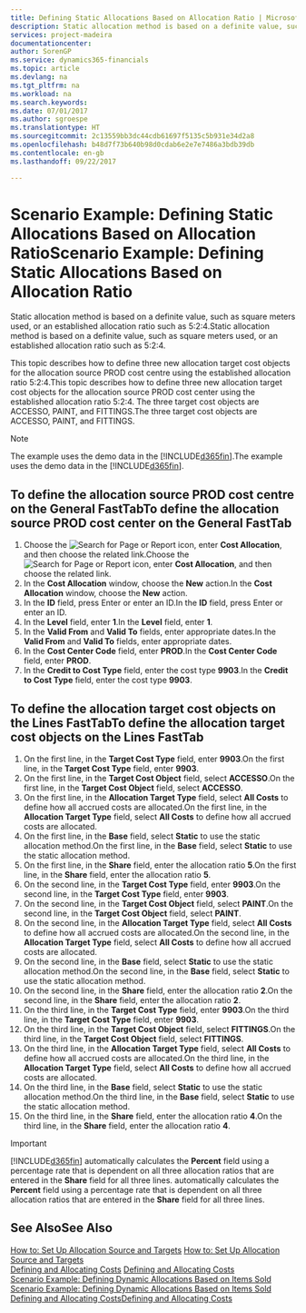 ```yaml
---
title: Defining Static Allocations Based on Allocation Ratio | Microsoft Docs
description: Static allocation method is based on a definite value, such as square meters used, or an established allocation ratio such as 5:2:4.
services: project-madeira
documentationcenter: 
author: SorenGP
ms.service: dynamics365-financials
ms.topic: article
ms.devlang: na
ms.tgt_pltfrm: na
ms.workload: na
ms.search.keywords: 
ms.date: 07/01/2017
ms.author: sgroespe
ms.translationtype: HT
ms.sourcegitcommit: 2c13559bb3dc44cdb61697f5135c5b931e34d2a8
ms.openlocfilehash: b48d7f73b640b98d0cdab6e2e7e7486a3bdb39db
ms.contentlocale: en-gb
ms.lasthandoff: 09/22/2017

---
```

# <a name="scenario-example-defining-static-allocations-based-on-allocation-ratio"></a><span data-ttu-id="4c435-103">Scenario Example: Defining Static Allocations Based on Allocation Ratio</span><span class="sxs-lookup"><span data-stu-id="4c435-103">Scenario Example: Defining Static Allocations Based on Allocation Ratio</span></span>
<span data-ttu-id="4c435-104">Static allocation method is based on a definite value, such as square meters used, or an established allocation ratio such as 5:2:4.</span><span class="sxs-lookup"><span data-stu-id="4c435-104">Static allocation method is based on a definite value, such as square meters used, or an established allocation ratio such as 5:2:4.</span></span>  

<span data-ttu-id="4c435-105">This topic describes how to define three new allocation target cost objects for the allocation source PROD cost centre using the established allocation ratio 5:2:4.</span><span class="sxs-lookup"><span data-stu-id="4c435-105">This topic describes how to define three new allocation target cost objects for the allocation source PROD cost center using the established allocation ratio 5:2:4.</span></span> <span data-ttu-id="4c435-106">The three target cost objects are ACCESSO, PAINT, and FITTINGS.</span><span class="sxs-lookup"><span data-stu-id="4c435-106">The three target cost objects are ACCESSO, PAINT, and FITTINGS.</span></span>  

> [!NOTE]  
>  <span data-ttu-id="4c435-107">The example uses the demo data in the [!INCLUDE[d365fin](includes/d365fin_md.md)].</span><span class="sxs-lookup"><span data-stu-id="4c435-107">The example uses the demo data in the [!INCLUDE[d365fin](includes/d365fin_md.md)].</span></span>  

## <a name="to-define-the-allocation-source-prod-cost-center-on-the-general-fasttab"></a><span data-ttu-id="4c435-108">To define the allocation source PROD cost centre on the General FastTab</span><span class="sxs-lookup"><span data-stu-id="4c435-108">To define the allocation source PROD cost center on the General FastTab</span></span>  

1.  <span data-ttu-id="4c435-109">Choose the ![Search for Page or Report](media/ui-search/search_small.png "Search for Page or Report icon") icon, enter **Cost Allocation**, and then choose the related link.</span><span class="sxs-lookup"><span data-stu-id="4c435-109">Choose the ![Search for Page or Report](media/ui-search/search_small.png "Search for Page or Report icon") icon, enter **Cost Allocation**, and then choose the related link.</span></span>  
2.  <span data-ttu-id="4c435-110">In the **Cost Allocation** window, choose the **New** action.</span><span class="sxs-lookup"><span data-stu-id="4c435-110">In the **Cost Allocation** window, choose the **New** action.</span></span>  
3.  <span data-ttu-id="4c435-111">In the **ID** field, press Enter or enter an ID.</span><span class="sxs-lookup"><span data-stu-id="4c435-111">In the **ID** field, press Enter or enter an ID.</span></span>  
4.  <span data-ttu-id="4c435-112">In the **Level** field, enter **1**.</span><span class="sxs-lookup"><span data-stu-id="4c435-112">In the **Level** field, enter **1**.</span></span>  
5.  <span data-ttu-id="4c435-113">In the **Valid From** and **Valid To** fields, enter appropriate dates.</span><span class="sxs-lookup"><span data-stu-id="4c435-113">In the **Valid From** and **Valid To** fields, enter appropriate dates.</span></span>  
6.  <span data-ttu-id="4c435-114">In the **Cost Center Code** field, enter **PROD**.</span><span class="sxs-lookup"><span data-stu-id="4c435-114">In the **Cost Center Code** field, enter **PROD**.</span></span>  
7.  <span data-ttu-id="4c435-115">In the **Credit to Cost Type** field, enter the cost type **9903**.</span><span class="sxs-lookup"><span data-stu-id="4c435-115">In the **Credit to Cost Type** field, enter the cost type **9903**.</span></span>  

## <a name="to-define-the-allocation-target-cost-objects-on-the-lines-fasttab"></a><span data-ttu-id="4c435-116">To define the allocation target cost objects on the Lines FastTab</span><span class="sxs-lookup"><span data-stu-id="4c435-116">To define the allocation target cost objects on the Lines FastTab</span></span>  

1.  <span data-ttu-id="4c435-117">On the first line, in the **Target Cost Type** field, enter **9903**.</span><span class="sxs-lookup"><span data-stu-id="4c435-117">On the first line, in the **Target Cost Type** field, enter **9903**.</span></span>  
2.  <span data-ttu-id="4c435-118">On the first line, in the **Target Cost Object** field, select **ACCESSO**.</span><span class="sxs-lookup"><span data-stu-id="4c435-118">On the first line, in the **Target Cost Object** field, select **ACCESSO**.</span></span>  
3.  <span data-ttu-id="4c435-119">On the first line, in the **Allocation Target Type** field, select **All Costs** to define how all accrued costs are allocated.</span><span class="sxs-lookup"><span data-stu-id="4c435-119">On the first line, in the **Allocation Target Type** field, select **All Costs** to define how all accrued costs are allocated.</span></span>  
4.  <span data-ttu-id="4c435-120">On the first line, in the **Base** field, select **Static** to use the static allocation method.</span><span class="sxs-lookup"><span data-stu-id="4c435-120">On the first line, in the **Base** field, select **Static** to use the static allocation method.</span></span>  
5.  <span data-ttu-id="4c435-121">On the first line, in the **Share** field, enter the allocation ratio **5**.</span><span class="sxs-lookup"><span data-stu-id="4c435-121">On the first line, in the **Share** field, enter the allocation ratio **5**.</span></span>  
6.  <span data-ttu-id="4c435-122">On the second line, in the **Target Cost Type** field, enter **9903**.</span><span class="sxs-lookup"><span data-stu-id="4c435-122">On the second line, in the **Target Cost Type** field, enter **9903**.</span></span>  
7.  <span data-ttu-id="4c435-123">On the second line, in the **Target Cost Object** field, select **PAINT**.</span><span class="sxs-lookup"><span data-stu-id="4c435-123">On the second line, in the **Target Cost Object** field, select **PAINT**.</span></span>  
8.  <span data-ttu-id="4c435-124">On the second line, in the **Allocation Target Type** field, select **All Costs** to define how all accrued costs are allocated.</span><span class="sxs-lookup"><span data-stu-id="4c435-124">On the second line, in the **Allocation Target Type** field, select **All Costs** to define how all accrued costs are allocated.</span></span>  
9. <span data-ttu-id="4c435-125">On the second line, in the **Base** field, select **Static** to use the static allocation method.</span><span class="sxs-lookup"><span data-stu-id="4c435-125">On the second line, in the **Base** field, select **Static** to use the static allocation method.</span></span>  
10. <span data-ttu-id="4c435-126">On the second line, in the **Share** field, enter the allocation ratio **2**.</span><span class="sxs-lookup"><span data-stu-id="4c435-126">On the second line, in the **Share** field, enter the allocation ratio **2**.</span></span>  
11. <span data-ttu-id="4c435-127">On the third line, in the **Target Cost Type** field, enter **9903**.</span><span class="sxs-lookup"><span data-stu-id="4c435-127">On the third line, in the **Target Cost Type** field, enter **9903**.</span></span>  
12. <span data-ttu-id="4c435-128">On the third line, in the **Target Cost Object** field, select **FITTINGS**.</span><span class="sxs-lookup"><span data-stu-id="4c435-128">On the third line, in the **Target Cost Object** field, select **FITTINGS**.</span></span>  
13. <span data-ttu-id="4c435-129">On the third line, in the **Allocation Target Type** field, select **All Costs** to define how all accrued costs are allocated.</span><span class="sxs-lookup"><span data-stu-id="4c435-129">On the third line, in the **Allocation Target Type** field, select **All Costs** to define how all accrued costs are allocated.</span></span>  
14. <span data-ttu-id="4c435-130">On the third line, in the **Base** field, select **Static** to use the static allocation method.</span><span class="sxs-lookup"><span data-stu-id="4c435-130">On the third line, in the **Base** field, select **Static** to use the static allocation method.</span></span>  
15. <span data-ttu-id="4c435-131">On the third line, in the **Share** field, enter the allocation ratio **4**.</span><span class="sxs-lookup"><span data-stu-id="4c435-131">On the third line, in the **Share** field, enter the allocation ratio **4**.</span></span>  

> [!IMPORTANT]  
>  [!INCLUDE[d365fin](includes/d365fin_md.md)]<span data-ttu-id="4c435-132"> automatically calculates the **Percent** field using a percentage rate that is dependent on all three allocation ratios that are entered in the **Share** field for all three lines.</span><span class="sxs-lookup"><span data-stu-id="4c435-132"> automatically calculates the **Percent** field using a percentage rate that is dependent on all three allocation ratios that are entered in the **Share** field for all three lines.</span></span>  

## <a name="see-also"></a><span data-ttu-id="4c435-133">See Also</span><span class="sxs-lookup"><span data-stu-id="4c435-133">See Also</span></span>  
<span data-ttu-id="4c435-134">[How to: Set Up Allocation Source and Targets](finance-how-to-set-up-allocation-source-and-targets.md) </span><span class="sxs-lookup"><span data-stu-id="4c435-134">[How to: Set Up Allocation Source and Targets](finance-how-to-set-up-allocation-source-and-targets.md) </span></span>  
<span data-ttu-id="4c435-135">[Defining and Allocating Costs](finance-define-and-allocate-costs.md) </span><span class="sxs-lookup"><span data-stu-id="4c435-135">[Defining and Allocating Costs](finance-define-and-allocate-costs.md) </span></span>  
<span data-ttu-id="4c435-136">[Scenario Example: Defining Dynamic Allocations Based on Items Sold](finance-scenario-example-defining-dynamic-allocations-based-on-items-sold.md) </span><span class="sxs-lookup"><span data-stu-id="4c435-136">[Scenario Example: Defining Dynamic Allocations Based on Items Sold](finance-scenario-example-defining-dynamic-allocations-based-on-items-sold.md) </span></span>  
[<span data-ttu-id="4c435-137">Defining and Allocating Costs</span><span class="sxs-lookup"><span data-stu-id="4c435-137">Defining and Allocating Costs</span></span>](finance-define-and-allocate-costs.md)

